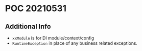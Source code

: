 # POC 20210531

## Additional Info
* `xxModule` is for DI module/context/config
* `RuntimeException` in place of any business related exceptions.
